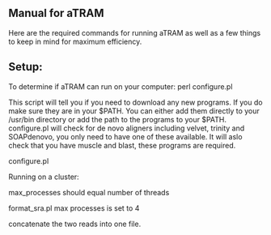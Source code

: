 ##     Manual for aTRAM

Here are the required commands for running aTRAM as well as a few things to keep in mind for maximum efficiency.


## Setup:
To determine if aTRAM can run on your computer:
  perl configure.pl 
  
  This script will tell you if you need to download any new programs. If you do make sure they are in your $PATH. You can either add them directly to your /usr/bin directory or add the path to the programs to your $PATH. 
configure.pl will check for de novo aligners including velvet, trinity and SOAPdenovo, you only need to have one of these available. It will aslo check that you have muscle and blast, these programs are required.

configure.pl





Running on a cluster:

max_processes should equal number of threads

format_sra.pl max processes is set to 4

concatenate the two reads into one file. 

